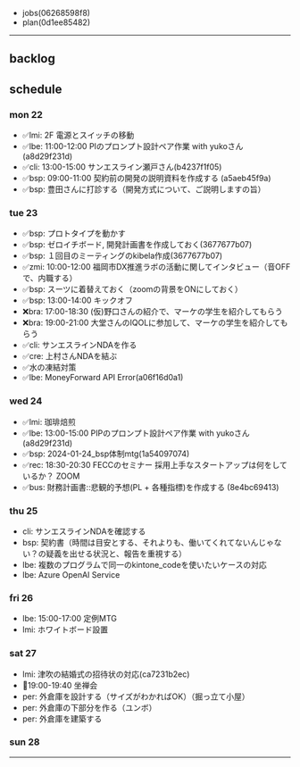 
- jobs(06268598f8)
- plan(0d1ee85482)
---

## backlog

## schedule
### mon 22
- ✅lmi: 2F 電源とスイッチの移動
- ✅lbe: 11:00-12:00 PIのプロンプト設計ペア作業 with yukoさん(a8d29f231d)
- ✅cli: 13:00-15:00 サンエスライン瀬戸さん(b4237f1f05)
- ✅bsp: 09:00-11:00 契約前の開発の説明資料を作成する (a5aeb45f9a)
- ✅bsp: 豊田さんに打診する（開発方式について、ご説明しますの旨）
### tue 23
- ✅bsp: プロトタイプを動かす
- ✅bsp: ゼロイチボード, 開発計画書を作成しておく(3677677b07)
- ✅bsp: １回目のミーティングのkibela作成(3677677b07)
- ✅zmi: 10:00-12:00 福岡市DX推進ラボの活動に関してインタビュー（音OFFで、内職する）
- ✅bsp: スーツに着替えておく（zoomの背景をONにしておく）
- ✅bsp: 13:00-14:00 キックオフ
- ❌bra: 17:00-18:30 (仮)野口さんの紹介で、マーケの学生を紹介してもらう
- ❌bra: 19:00-21:00 大堂さんのIQOLに参加して、マーケの学生を紹介してもらう
- ✅cli: サンエスラインNDAを作る
- ✅cre: 上村さんNDAを結ぶ
- ✅水の凍結対策
- ✅lbe: MoneyForward API Error(a06f16d0a1)

### wed 24
- ✅lmi: 珈琲焙煎
- ✅lbe: 13:00-15:00 PIPのプロンプト設計ペア作業 with yukoさん(a8d29f231d)
- ✅bsp: 2024-01-24_bsp体制mtg(1a54097074)
- ✅rec: 18:30-20:30 FECCのセミナー 採用上手なスタートアップは何をしているか？ ZOOM
- ✅bus: 財務計画書::悲観的予想(PL + 各種指標)を作成する (8e4bc69413)
### thu 25
- cli: サンエスラインNDAを確認する
- bsp: 契約書（時間は目安とする、それよりも、働いてくれてないんじゃない？の疑義を出せる状況と、報告を重視する）
- lbe: 複数のプログラムで同一のkintone_codeを使いたいケースの対応
- lbe: Azure OpenAI Service
### fri 26
- lbe: 15:00-17:00 定例MTG
- lmi: ホワイトボード設置

### sat 27
- lmi: 津吹の結婚式の招待状の対応(ca7231b2ec)
- 📌19:00-19:40 坐禅会
- per: 外倉庫を設計する（サイズがわかればOK）（掘っ立て小屋）
- per: 外倉庫の下部分を作る（ユンボ）
- per: 外倉庫を建築する

### sun 28


---



